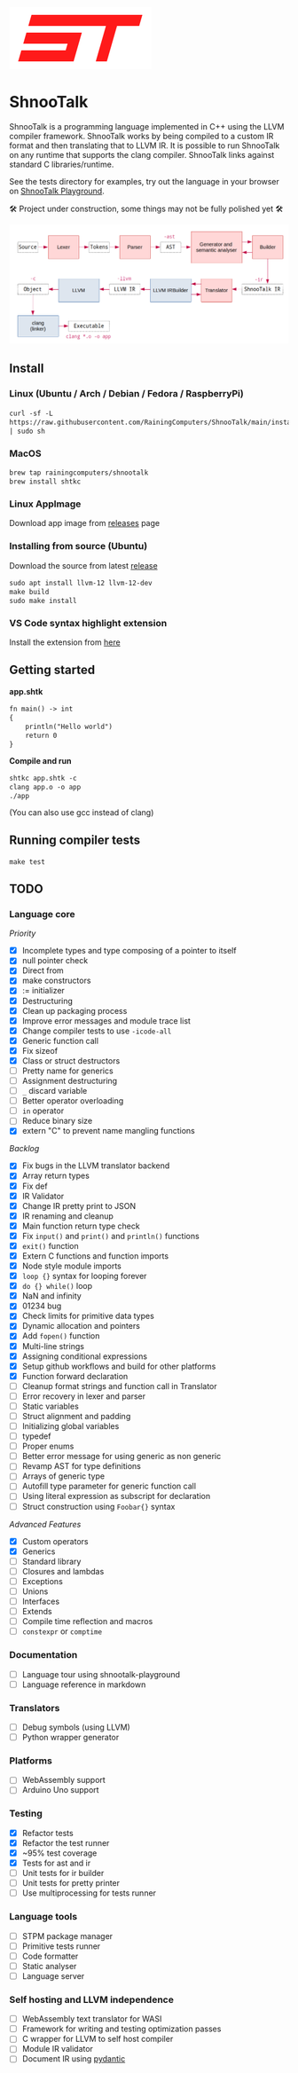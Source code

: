 ![](logo.png)

# ShnooTalk 

ShnooTalk is a programming language implemented in C++ using the LLVM compiler framework. ShnooTalk works by being compiled to a custom IR format and then translating that to LLVM IR. It is possible to run ShnooTalk on any runtime that supports the clang compiler. ShnooTalk links against standard C libraries/runtime.

See the tests directory for examples, try out the language in your browser on [ShnooTalk Playground](https://rainingcomputers.github.io/shnootalk-playground/).

🛠️ Project under construction, some things may not be fully polished yet 🛠️

![](blockdiag.png)

## Install

### Linux (Ubuntu / Arch / Debian / Fedora / RaspberryPi)
```
curl -sf -L https://raw.githubusercontent.com/RainingComputers/ShnooTalk/main/install.sh | sudo sh
```

### MacOS

```
brew tap rainingcomputers/shnootalk
brew install shtkc
```

### Linux AppImage

Download app image from [releases](https://github.com/RainingComputers/ShnooTalk/releases) page

### Installing from source (Ubuntu)
Download the source from latest [release](https://github.com/RainingComputers/ShnooTalk/releases)
```
sudo apt install llvm-12 llvm-12-dev
make build
sudo make install
```

### VS Code syntax highlight extension

Install the extension from [here](https://marketplace.visualstudio.com/items?itemName=RainingComputers.shnootalk-vscode) 

## Getting started

**app.shtk**
```
fn main() -> int
{
    println("Hello world")
    return 0
}
```

**Compile and run**
```
shtkc app.shtk -c
clang app.o -o app
./app
```
(You can also use gcc instead of clang)

## Running compiler tests

```
make test
```

## TODO

### Language core

*Priority*
- [x] Incomplete types and type composing of a pointer to itself
- [x] null pointer check
- [x] Direct from
- [x] make constructors
- [x] := initializer
- [x] Destructuring
- [x] Clean up packaging process
- [x] Improve error messages and module trace list
- [x] Change compiler tests to use `-icode-all`
- [x] Generic function call
- [x] Fix sizeof
- [x] Class or struct destructors
- [ ] Pretty name for generics
- [ ] Assignment destructuring
- [ ] `_` discard variable
- [ ] Better operator overloading
- [ ] `in` operator
- [ ] Reduce binary size
- [x] extern "C" to prevent name mangling functions

*Backlog*
- [x] Fix bugs in the LLVM translator backend
- [x] Array return types
- [x] Fix def
- [x] IR Validator
- [x] Change IR pretty print to JSON
- [x] IR renaming and cleanup
- [x] Main function return type check
- [x] Fix `input()` and `print()` and `println()` functions
- [x] `exit()` function
- [x] Extern C functions and function imports
- [x] Node style module imports
- [x] `loop {}` syntax for looping forever
- [x] `do {} while()` loop
- [x] NaN and infinity
- [x] 01234 bug
- [x] Check limits for primitive data types
- [x] Dynamic allocation and pointers
- [x] Add `fopen()` function
- [x] Multi-line strings
- [x] Assigning conditional expressions
- [x] Setup github workflows and build for other platforms
- [x] Function forward declaration
- [ ] Cleanup format strings and function call in Translator
- [ ] Error recovery in lexer and parser
- [ ] Static variables
- [ ] Struct alignment and padding
- [ ] Initializing global variables
- [ ] typedef
- [ ] Proper enums
- [ ] Better error message for using generic as non generic
- [ ] Revamp AST for type definitions
- [ ] Arrays of generic type
- [ ] Autofill type parameter for generic function call
- [ ] Using literal expression as subscript for declaration
- [ ] Struct construction using `Foobar{}` syntax

*Advanced Features*

- [x] Custom operators
- [x] Generics
- [ ] Standard library
- [ ] Closures and lambdas
- [ ] Exceptions
- [ ] Unions
- [ ] Interfaces
- [ ] Extends
- [ ] Compile time reflection and macros
- [ ] `constexpr` or `comptime`

### Documentation

- [ ] Language tour using shnootalk-playground
- [ ] Language reference in markdown

### Translators

- [ ] Debug symbols (using LLVM)
- [ ] Python wrapper generator

### Platforms

- [ ] WebAssembly support
- [ ] Arduino Uno support

### Testing
- [x] Refactor tests
- [x] Refactor the test runner 
- [x] ~95% test coverage
- [x] Tests for ast and ir
- [ ] Unit tests for ir builder
- [ ] Unit tests for pretty printer
- [ ] Use multiprocessing for tests runner

### Language tools

- [ ] STPM package manager
- [ ] Primitive tests runner
- [ ] Code formatter
- [ ] Static analyser
- [ ] Language server

### Self hosting and LLVM independence

- [ ] WebAssembly text translator for WASI
- [ ] Framework for writing and testing optimization passes
- [ ] C wrapper for LLVM to self host compiler
- [ ] Module IR validator
- [ ] Document IR using [pydantic](https://pydantic-docs.helpmanual.io/)
